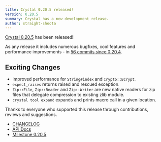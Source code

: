 ```yaml
---
title: Crystal 0.20.5 released!
version: 0.20.5
summary: Crystal has a new development release.
author: straight-shoota
---
```


[Crystal 0.20.5](https://github.com/crystal-lang/crystal/releases/tag/0.20.5) has been released!

As any release it includes numerous bugfixes, cool features and performance improvements - in [56 commits since 0.20.4](https://github.com/crystal-lang/crystal/compare/0.20.4...0.20.5).

## Exciting Changes

- Improved performance for `String#index` and `Crypto::Bcrypt`.
- `expect_raises` returns raised and rescued exception.
- `Zip::File`, `Zip::Reader` and `Zip::Writer` are new native readers for zip files that delegate compression to existing zlib module.
- `crystal tool expand` expands and prints macro call in a given location.

Thanks to everyone who supported this release through contributions, reviews and suggestions.

- [CHANGELOG](https://github.com/crystal-lang/crystal/releases/tag/0.20.5)
- [API Docs](https://crystal-lang.org/api/0.20.5)
- [Milestone 0.20.5](https://github.com/crystal-lang/crystal/issues?q=milestone%3A0.20.5)
